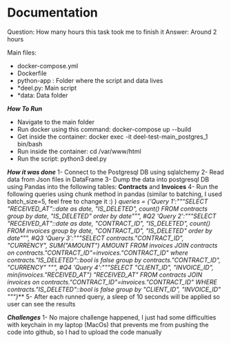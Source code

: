 # Documentation

Question: How many hours this task took me to finish it
Answer: Around 2 hours 

Main files:
* docker-compose.yml
* Dockerfile
* python-app : Folder where the script and data lives
* *deel.py: Main script
* *data: Data folder

***How To Run***
- Navigate to the main folder 
- Run docker using this command: docker-compose up --build
- Get inside the container: docker exec -it deel-test-main_postgres_1 bin/bash
- Run inside the container: cd /var/www/html
- Run the script: python3 deel.py

***How it was done***
1- Connect to the Postgresql DB using sqlalchemy
2- Read data from Json files in DataFrame
3- Dump the data into postgresql DB using Pandas into the following tables: **Contracts** and **Invoices**
4- Run the following queries using chunk method in pandas (similar to batching, I used batch_size=5, feel free to change it :) ) 
***queries = {'Query 1':"""SELECT "RECEIVED_AT"::date as date, "IS_DELETED", count(*)
                    FROM contracts group by date, "IS_DELETED" order by date""",
            #Q2
            'Query 2':"""SELECT "RECEIVED_AT"::date as date, "CONTRACT_ID", "IS_DELETED", count(*)
                    FROM invoices group by date, "CONTRACT_ID", "IS_DELETED" order by date""",
            #Q3
            'Query 3':"""SELECT contracts."CONTRACT_ID", "CURRENCY", SUM("AMOUNT") AMOUNT
                    FROM invoices JOIN contracts on contracts."CONTRACT_ID"=invoices."CONTRACT_ID"
                    where contracts."IS_DELETED"::bool is false group by contracts."CONTRACT_ID", "CURRENCY" """,
            #Q4
            'Query 4':"""SELECT "CLIENT_ID", "INVOICE_ID", min(invoices."RECEIVED_AT") "RECEIVED_AT"
                    FROM contracts JOIN invoices on contracts."CONTRACT_ID"=invoices."CONTRACT_ID"
                    WHERE contracts."IS_DELETED"::bool is false group by "CLIENT_ID", "INVOICE_ID" """}***
5- After each runned query, a sleep of 10 seconds will be applied so user can see the results


***Challenges***
1- No majore challenge happened, I just had some difficulties with keychain in my laptop (MacOs) that prevents me from pushing the code into github, so I had to upload the code manually
 
